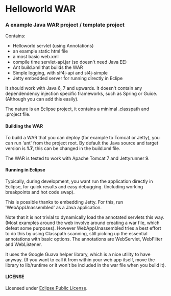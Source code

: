# Helloworld WAR

### A example Java WAR project / template project

Contains:
- Helloworld servlet (using Annotations)
- an example static html file
- a most basic web.xml
- compile time servlet-api.jar (so doesn't need Java EE)
- Ant build.xml that builds the WAR
- Simple logging, with slf4j-api and sl4j-simple
- Jetty embedded server for running directly in Eclipe

It should work with Java 6, 7 and upwards.
It doesn't contain any dependendency injection specific frameworks,
such as Spring or Guice. (Although you can add this easily).

The nature is an Eclipse project,
it contains a minimal .classpath and .project file.

#### Building the WAR
To build a WAR that you can deploy (for example to Tomcat or Jetty),
you can run 'ant' from the project root.
By default the Java source and target version is **1.7**,
this can be changed in the build.xml file.

The WAR is tested to work with Apache Tomcat 7 and Jettyrunner 9.

#### Running in Eclipse
Typically, during development, you want run the application directly
in Eclipse, for quick results and easy debugging.
(Including working breakpoints and hot code swap).

This is possible thanks to embedding Jetty.
For this, run 'WebAppUnassembled' as a Java application.

Note that it is not trivial to dynamically load the annotated servlets this way.
(Most examples around the web involve around creating a war file, which defeat some purposes).
However WebAppUnassembled tries a best effort to do this by using Classpath scanning,
still picking up the essential annotations with basic options.
The annotations are WebServlet, WebFilter and WebListener.

It uses the Google Guava helper library, which is a nice utility to have anyway.
(If you want to call it from within your web app itself, move the library to lib/runtime
or it won't be included in the war file when you build it).

#### LICENSE
Licensed under [Eclipse Public License](http://www.eclipse.org/legal/epl-v10.html).

